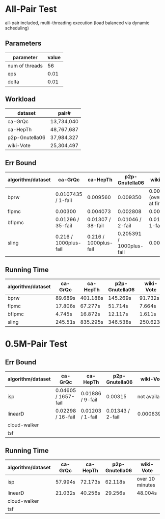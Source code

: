 # All-Pair Test

all-pair included, multi-threading execution (load balanced via dynamic scheduling)

## Parameters

parameter | value
--- |---
num of threads | 56
eps | 0.01
delta | 0.01

## Workload

dataset | pair#
--- | ---
ca-GrQc | 13,734,040
ca-HepTh | 48,767,687
p2p-Gnutella06 | 37,984,327
wiki-Vote | 25,304,497

## Err Bound

algorithm/dataset | ca-GrQc | ca-HepTh | p2p-Gnutella06 | wiki-Vote
---     | --- | --- | --- | ---
bprw    | 0.0107435 / 1-fail    | 0.009560              | 0.009350                  | 0.005911  (overheads at first)                          |
flpmc   | 0.00300               | 0.004073              | 0.002808                  | 0.001631
bflpmc  | 0.01296 / 35-fail     | 0.01307 / 38-fail     | 0.01046 / 2-fail          | 0.0108 / 1-fail
sling   | 0.216 / 1000plus-fail | 0.216 / 1000plus-fail | 0.205391 / 1000plus-fail  | 0.0001855

## Running Time

algorithm/dataset | ca-GrQc | ca-HepTh | p2p-Gnutella06 | wiki-Vote
---     | --- | --- | --- | ---
bprw    | 89.689s   | 401.188s   | 145.269s  | 91.732s
flpmc   | 17.806s   | 67.277s    | 51.714s   | 7.664s
bflpmc  | 4.745s    | 16.872s    | 12.117s   | 1.611s
sling   | 245.51s   | 835.295s   | 346.538s  | 250.623s

# 0.5M-Pair Test

## Err Bound

algorithm/dataset | ca-GrQc | ca-HepTh | p2p-Gnutella06 | wiki-Vote
--- | --- | --- | --- | ---
isp             | 0.04605 / 1657-fail   | 0.01886 / 9-fail  | 0.00315           | not available
linearD         | 0.02298 / 16-fail     | 0.01203 / 1-fail  | 0.01343 / 2-fail  | 0.00063926
cloud-walker    |
tsf             | 


## Running Time

algorithm/dataset | ca-GrQc | ca-HepTh | p2p-Gnutella06 | wiki-Vote
--- | --- | --- | --- | ---
isp             | 57.994s | 72.173s | 62.118s | over 10 minutes
linearD         | 21.032s | 40.256s | 29.256s | 48.004s
cloud-walker    |
tsf             | 

